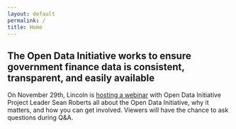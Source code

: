 ```yaml
---
layout: default
permalink: /
title: Home
---
```


## The Open Data Initiative works to ensure government finance data is consistent, transparent, and easily available
On November 29th, Lincoln is [hosting a webinar](https://joinlincoln.us7.list-manage.com/track/click?u=37b038d35f4e6f93a44f0c907&id=a5ccd37cac&e=bd4756a2b2) with Open Data Initiative Project Leader Sean Roberts all about the Open Data Initiative, why it matters, and how you can get involved. Viewers will have the chance to ask questions during Q&A. 
